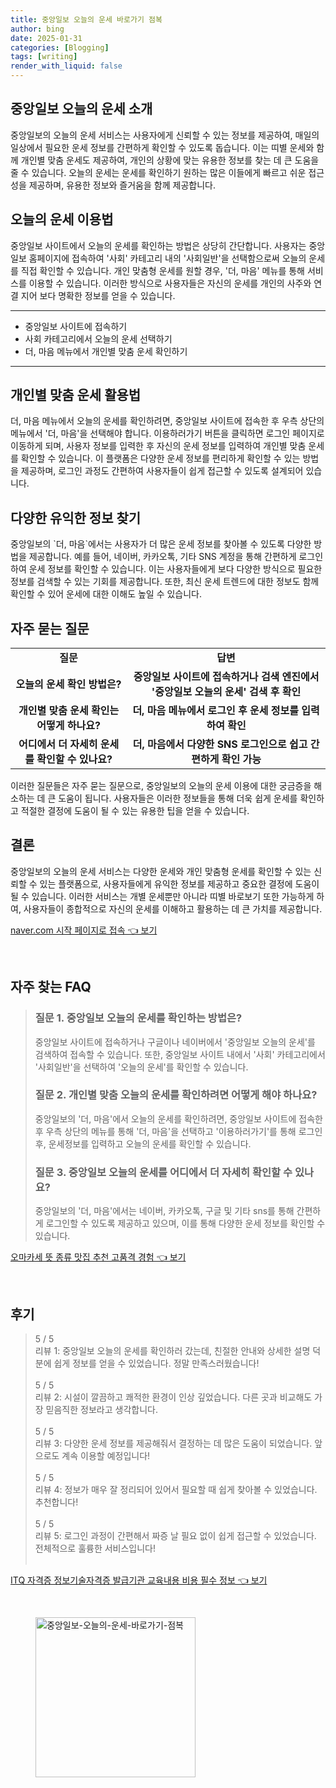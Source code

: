 ```yaml
---
title: 중앙일보 오늘의 운세 바로가기 점복
author: bing
date: 2025-01-31
categories: [Blogging]
tags: [writing]
render_with_liquid: false
---
```



<h2 id='중앙일보_오늘의_운세_소개'>중앙일보 오늘의 운세 소개</h2>

<p>중앙일보의 오늘의 운세 서비스는 사용자에게 신뢰할 수 있는 정보를 제공하여, 매일의 일상에서 필요한 운세 정보를 간편하게 확인할 수 있도록 돕습니다. 이는 띠별 운세와 함께 개인별 맞춤 운세도 제공하여, 개인의 상황에 맞는 유용한 정보를 찾는 데 큰 도움을 줄 수 있습니다. 오늘의 운세는 운세를 확인하기 원하는 많은 이들에게 빠르고 쉬운 접근성을 제공하며, 유용한 정보와 즐거움을 함께 제공합니다.</p>

<h2 id='운세_이용법'>오늘의 운세 이용법</h2>

<p>중앙일보 사이트에서 오늘의 운세를 확인하는 방법은 상당히 간단합니다. 사용자는 중앙일보 홈페이지에 접속하여 '사회' 카테고리 내의 '사회일반'을 선택함으로써 오늘의 운세를 직접 확인할 수 있습니다. 개인 맞춤형 운세를 원할 경우, '더, 마음' 메뉴를 통해 서비스를 이용할 수 있습니다. 이러한 방식으로 사용자들은 자신의 운세를 개인의 사주와 연결 지어 보다 명확한 정보를 얻을 수 있습니다.</p>

<hr />

<ul>
    <li>중앙일보 사이트에 접속하기</li>
    <li>사회 카테고리에서 오늘의 운세 선택하기</li>
    <li>더, 마음 메뉴에서 개인별 맞춤 운세 확인하기</li>
</ul>

<hr />

<h2 id='개인별_맞춤_운세_활용법'>개인별 맞춤 운세 활용법</h2>

<p>더, 마음 메뉴에서 오늘의 운세를 확인하려면, 중앙일보 사이트에 접속한 후 우측 상단의 메뉴에서 '더, 마음'을 선택해야 합니다. 이용하러가기 버튼을 클릭하면 로그인 페이지로 이동하게 되며, 사용자 정보를 입력한 후 자신의 운세 정보를 입력하여 개인별 맞춤 운세를 확인할 수 있습니다. 이 플랫폼은 다양한 운세 정보를 편리하게 확인할 수 있는 방법을 제공하며, 로그인 과정도 간편하여 사용자들이 쉽게 접근할 수 있도록 설계되어 있습니다.</p>

<h2 id='유익한_정보_찾기'>다양한 유익한 정보 찾기</h2>

<p>중앙일보의 `더, 마음`에서는 사용자가 더 많은 운세 정보를 찾아볼 수 있도록 다양한 방법을 제공합니다. 예를 들어, 네이버, 카카오톡, 기타 SNS 계정을 통해 간편하게 로그인하여 운세 정보를 확인할 수 있습니다. 이는 사용자들에게 보다 다양한 방식으로 필요한 정보를 검색할 수 있는 기회를 제공합니다. 또한, 최신 운세 트렌드에 대한 정보도 함께 확인할 수 있어 운세에 대한 이해도 높일 수 있습니다.</p>

<h2 id='자주_묻는_질문'>자주 묻는 질문</h2>

<table>
    <tr>
        <td style="text-align: center; height: 17px;"><b>질문</b></td>
        <td style="text-align: center; height: 17px;"><b>답변</b></td>
    </tr>
    <tr>
        <td style="text-align: center; height: 17px;"><b>오늘의 운세 확인 방법은?</b></td>
        <td style="text-align: center; height: 17px;"><b>중앙일보 사이트에 접속하거나 검색 엔진에서 '중앙일보 오늘의 운세' 검색 후 확인</b></td>
    </tr>
    <tr>
        <td style="text-align: center; height: 17px;"><b>개인별 맞춤 운세 확인는 어떻게 하나요?</b></td>
        <td style="text-align: center; height: 17px;"><b>더, 마음 메뉴에서 로그인 후 운세 정보를 입력하여 확인</b></td>
    </tr>
    <tr>
        <td style="text-align: center; height: 17px;"><b>어디에서 더 자세히 운세를 확인할 수 있나요?</b></td>
        <td style="text-align: center; height: 17px;"><b>더, 마음에서 다양한 SNS 로그인으로 쉽고 간편하게 확인 가능</b></td>
    </tr>
</table>

<p>이러한 질문들은 자주 묻는 질문으로, 중앙일보의 오늘의 운세 이용에 대한 궁금증을 해소하는 데 큰 도움이 됩니다. 사용자들은 이러한 정보들을 통해 더욱 쉽게 운세를 확인하고 적절한 결정에 도움이 될 수 있는 유용한 팁을 얻을 수 있습니다.</p>

<h2 id='결론'>결론</h2>

<p>중앙일보의 오늘의 운세 서비스는 다양한 운세와 개인 맞춤형 운세를 확인할 수 있는 신뢰할 수 있는 플랫폼으로, 사용자들에게 유익한 정보를 제공하고 중요한 결정에 도움이 될 수 있습니다. 이러한 서비스는 개별 운세뿐만 아니라 띠별 바로보기 또한 가능하게 하여, 사용자들이 종합적으로 자신의 운세를 이해하고 활용하는 데 큰 가치를 제공합니다.</p>


<p><a class="click-button" title="naver.com 시작 페이지로 접속" href="https://adkhouse.github.io/posts/naver.com-%EC%8B%9C%EC%9E%91-%ED%8E%98%EC%9D%B4%EC%A7%80%EB%A1%9C-%EC%A0%91%EC%86%8D/" rel="dofollow">naver.com 시작 페이지로 접속 👈 보기</a></p><br>
<h2 id='자주_찾는_FAQ'>자주 찾는 FAQ</h2>
<div itemscope="" itemtype="https://schema.org/FAQPage"> 
<blockquote> 
<div itemscope="" itemprop="mainEntity" itemtype="https://schema.org/Question"> 
<h3 itemprop="name">질문 1. 중앙일보 오늘의 운세를 확인하는 방법은?</h3> 
<div itemscope="" itemprop="acceptedAnswer" itemtype="https://schema.org/Answer"> 
<span itemprop="text"> 
<p>중앙일보 사이트에 접속하거나 구글이나 네이버에서 '중앙일보 오늘의 운세'를 검색하여 접속할 수 있습니다. 또한, 중앙일보 사이트 내에서 '사회' 카테고리에서 '사회일반'을 선택하여 '오늘의 운세'를 확인할 수 있습니다.</p> 
</span> 
</div> 
</div> 

<div itemscope="" itemprop="mainEntity" itemtype="https://schema.org/Question"> 
<h3 itemprop="name">질문 2. 개인별 맞춤 오늘의 운세를 확인하려면 어떻게 해야 하나요?</h3> 
<div itemscope="" itemprop="acceptedAnswer" itemtype="https://schema.org/Answer"> 
<span itemprop="text"> 
<p>중앙일보의 '더, 마음'에서 오늘의 운세를 확인하려면, 중앙일보 사이트에 접속한 후 우측 상단의 메뉴를 통해 '더, 마음'을 선택하고 '이용하러가기'를 통해 로그인 후, 운세정보를 입력하고 오늘의 운세를 확인할 수 있습니다.</p> 
</span> 
</div> 
</div> 

<div itemscope="" itemprop="mainEntity" itemtype="https://schema.org/Question"> 
<h3 itemprop="name">질문 3. 중앙일보 오늘의 운세를 어디에서 더 자세히 확인할 수 있나요?</h3> 
<div itemscope="" itemprop="acceptedAnswer" itemtype="https://schema.org/Answer"> 
<span itemprop="text"> 
<p>중앙일보의 '더, 마음'에서는 네이버, 카카오톡, 구글 및 기타 sns를 통해 간편하게 로그인할 수 있도록 제공하고 있으며, 이를 통해 다양한 운세 정보를 확인할 수 있습니다.</p> 
</span> 
</div> 
</div> 

</blockquote> 
</div>
<p><a class="click-button" title="오마카세 뜻 종류 맛집 추천 고품격 경험" href="https://adkhouse.github.io/posts/%EC%98%A4%EB%A7%88%EC%B9%B4%EC%84%B8-%EB%9C%BB-%EC%A2%85%EB%A5%98-%EB%A7%9B%EC%A7%91-%EC%B6%94%EC%B2%9C-%EA%B3%A0%ED%92%88%EA%B2%A9-%EA%B2%BD%ED%97%98/" rel="dofollow">오마카세 뜻 종류 맛집 추천 고품격 경험 👈 보기</a></p><br>
<h2 id='후기'>후기</h2>
<div itemscope itemtype="https://schema.org/Product">
  <blockquote>
  <div itemprop="review" itemscope itemtype="https://schema.org/Review">
      <div itemprop="reviewRating" itemscope itemtype="https://schema.org/Rating"> <span itemprop="ratingValue">5</span> / <span itemprop="bestRating">5</span> </div>
      <span itemprop="reviewBody">리뷰 1: 중앙일보 오늘의 운세를 확인하러 갔는데, 친절한 안내와 상세한 설명 덕분에 쉽게 정보를 얻을 수 있었습니다. 정말 만족스러웠습니다!</span>
  </div>
  <br>
  <div itemprop="review" itemscope itemtype="https://schema.org/Review">
      <div itemprop="reviewRating" itemscope itemtype="https://schema.org/Rating"> <span itemprop="ratingValue">5</span> / <span itemprop="bestRating">5</span> </div>
      <span itemprop="reviewBody">리뷰 2: 시설이 깔끔하고 쾌적한 환경이 인상 깊었습니다. 다른 곳과 비교해도 가장 믿음직한 정보라고 생각합니다.</span>
  </div>
  <br>
  <div itemprop="review" itemscope itemtype="https://schema.org/Review">
      <div itemprop="reviewRating" itemscope itemtype="https://schema.org/Rating"> <span itemprop="ratingValue">5</span> / <span itemprop="bestRating">5</span> </div>
      <span itemprop="reviewBody">리뷰 3: 다양한 운세 정보를 제공해줘서 결정하는 데 많은 도움이 되었습니다. 앞으로도 계속 이용할 예정입니다!</span>
  </div>
  <br>
  <div itemprop="review" itemscope itemtype="https://schema.org/Review">
      <div itemprop="reviewRating" itemscope itemtype="https://schema.org/Rating"> <span itemprop="ratingValue">5</span> / <span itemprop="bestRating">5</span> </div>
      <span itemprop="reviewBody">리뷰 4: 정보가 매우 잘 정리되어 있어서 필요할 때 쉽게 찾아볼 수 있었습니다. 추천합니다!</span>
  </div>
  <br>
  <div itemprop="review" itemscope itemtype="https://schema.org/Review">
      <div itemprop="reviewRating" itemscope itemtype="https://schema.org/Rating"> <span itemprop="ratingValue">5</span> / <span itemprop="bestRating">5</span> </div>
      <span itemprop="reviewBody">리뷰 5: 로그인 과정이 간편해서 짜증 날 필요 없이 쉽게 접근할 수 있었습니다. 전체적으로 훌륭한 서비스입니다!</span>
  </div>
  <br>
  </blockquote>
</div>
<p><a class="click-button" title="ITQ 자격증 정보기술자격증 발급기관 교육내용 비용 필수 정보" href="https://adkhouse.github.io/posts/ITQ-%EC%9E%90%EA%B2%A9%EC%A6%9D-%EC%A0%95%EB%B3%B4%EA%B8%B0%EC%88%A0%EC%9E%90%EA%B2%A9%EC%A6%9D-%EB%B0%9C%EA%B8%89%EA%B8%B0%EA%B4%80-%EA%B5%90%EC%9C%A1%EB%82%B4%EC%9A%A9-%EB%B9%84%EC%9A%A9-%ED%95%84%EC%88%98-%EC%A0%95%EB%B3%B4/" rel="dofollow">ITQ 자격증 정보기술자격증 발급기관 교육내용 비용 필수 정보 👈 보기</a></p><br>
<figure class="image"><img src="https://adkhouse.github.io/assets/img/thumbnail/중앙일보-오늘의-운세-바로가기-점복.webp" alt="중앙일보-오늘의-운세-바로가기-점복" width="256" height="256"></figure>